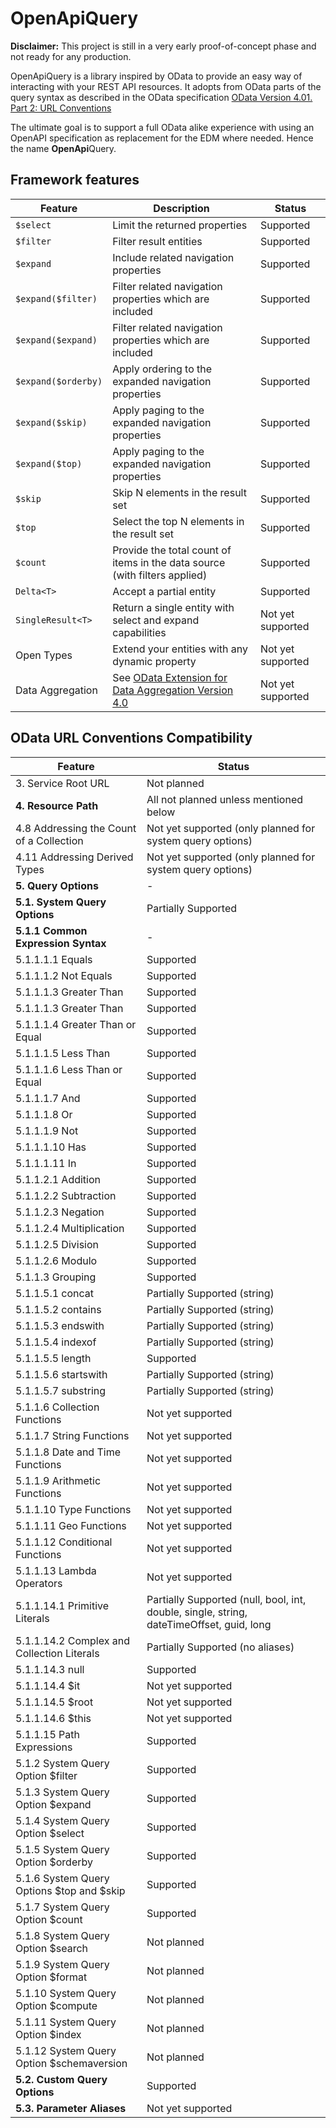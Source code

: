 # OpenApiQuery

**Disclaimer:** This project is still in a very early proof-of-concept phase and not ready for any production.

OpenApiQuery is a library inspired by OData to provide an easy way of interacting with your REST API resources.
It adopts from OData parts of the query syntax as described in the OData specification [OData Version 4.01. Part 2: URL Conventions]( https://docs.oasis-open.org/odata/odata/v4.01/odata-v4.01-part2-url-conventions.html)

The ultimate goal is to support a full OData alike experience with using an OpenAPI specification as replacement for the EDM where needed. Hence the name **OpenApi**Query.


## Framework features

| Feature             | Description                                                                   | Status            |
| ----------------    | ----------------------------------------------------------------------------- | ----------------- |
| `$select`           | Limit the returned properties                                                 | Supported         |
| `$filter`           | Filter result entities                                                        | Supported         |
| `$expand`           | Include related navigation properties                                         | Supported         |
| `$expand($filter)`  | Filter related navigation properties which are included                       | Supported         |
| `$expand($expand)`  | Filter related navigation properties which are included                       | Supported         |
| `$expand($orderby)` | Apply ordering to the expanded navigation properties                          | Supported         |
| `$expand($skip)`    | Apply paging to the expanded navigation properties                            | Supported         |
| `$expand($top)`     | Apply paging to the expanded navigation properties                            | Supported         |
| `$skip`             | Skip N elements in the result set                                             | Supported         |
| `$top`              | Select the top N elements in the result set                                   | Supported         |
| `$count`            | Provide the total count of items in the data source (with filters applied)    | Supported         |
| `Delta<T>`          | Accept a partial entity                                                       | Supported         |
| `SingleResult<T>`   | Return a single entity with select and expand capabilities                    | Not yet supported |
| Open Types          | Extend your entities with any dynamic property                                | Not yet supported |
| Data Aggregation    | See [OData Extension for Data Aggregation Version 4.0](http://docs.oasis-open.org/odata/odata-data-aggregation-ext/v4.0/cs01/odata-data-aggregation-ext-v4.0-cs01.html) | Not yet supported |

## OData URL Conventions Compatibility

| Feature                                               | Status |
| ---------------------------------------------         | -------|
| 3. Service Root URL                                   | Not planned                                                                              |
| **4. Resource Path**                                  | All not planned unless mentioned below                                                   |
| 4.8 Addressing the Count of a Collection              | Not yet supported (only planned for system query options)                                |
| 4.11 Addressing Derived Types                         | Not yet supported (only planned for system query options)                                |
| **5. Query Options**                                  | -                                                                                        |
| **5.1. System Query Options**                         | Partially Supported                                                                      |
| **5.1.1 Common Expression Syntax**                    | -                                                                                        |
| 5.1.1.1.1 Equals                                      | Supported                                                                                |
| 5.1.1.1.2 Not Equals                                  | Supported                                                                                |
| 5.1.1.1.3 Greater Than                                | Supported                                                                                |
| 5.1.1.1.3 Greater Than                                | Supported                                                                                |
| 5.1.1.1.4 Greater Than or Equal                       | Supported                                                                                |
| 5.1.1.1.5 Less Than                                   | Supported                                                                                |
| 5.1.1.1.6 Less Than or Equal                          | Supported                                                                                |
| 5.1.1.1.7 And                                         | Supported                                                                                |
| 5.1.1.1.8 Or                                          | Supported                                                                                |
| 5.1.1.1.9 Not                                         | Supported                                                                                |
| 5.1.1.1.10 Has                                        | Supported                                                                                |
| 5.1.1.1.11 In                                         | Supported                                                                                |
| 5.1.1.2.1 Addition                                    | Supported                                                                                |
| 5.1.1.2.2 Subtraction                                 | Supported                                                                                |
| 5.1.1.2.3 Negation                                    | Supported                                                                                |
| 5.1.1.2.4 Multiplication                              | Supported                                                                                |
| 5.1.1.2.5 Division                                    | Supported                                                                                |
| 5.1.1.2.6 Modulo                                      | Supported                                                                                |
| 5.1.1.3 Grouping                                      | Supported                                                                                |
| 5.1.1.5.1 concat                                      | Partially Supported (string)                                                             |
| 5.1.1.5.2 contains                                    | Partially Supported (string)                                                             |
| 5.1.1.5.3 endswith                                    | Partially Supported (string)                                                             |
| 5.1.1.5.4 indexof                                     | Partially Supported (string)                                                             |
| 5.1.1.5.5 length                                      | Supported                                                                                |
| 5.1.1.5.6 startswith                                  | Partially Supported (string)                                                             |
| 5.1.1.5.7 substring                                   | Partially Supported (string)                                                             |
| 5.1.1.6 Collection Functions                          | Not yet supported                                                                        |
| 5.1.1.7 String Functions                              | Not yet supported                                                                        |
| 5.1.1.8 Date and Time Functions                       | Not yet supported                                                                        |
| 5.1.1.9 Arithmetic Functions                          | Not yet supported                                                                        |
| 5.1.1.10 Type Functions                               | Not yet supported                                                                        |
| 5.1.1.11 Geo Functions                                | Not yet supported                                                                        |
| 5.1.1.12 Conditional Functions                        | Not yet supported                                                                        |
| 5.1.1.13 Lambda Operators                             | Not yet supported                                                                        |
| 5.1.1.14.1 Primitive Literals                         | Partially Supported (null, bool, int, double, single, string, dateTimeOffset, guid, long |
| 5.1.1.14.2 Complex and Collection Literals            | Partially Supported (no aliases)                                                         |
| 5.1.1.14.3 null                                       | Supported                                                                                |
| 5.1.1.14.4 $it                                        | Not yet supported                                                                        |
| 5.1.1.14.5 $root                                      | Not yet supported                                                                        |
| 5.1.1.14.6 $this                                      | Not yet supported                                                                        |
| 5.1.1.15 Path Expressions                             | Supported                                                                                |
| 5.1.2 System Query Option $filter                     | Supported                                                                                |
| 5.1.3 System Query Option $expand                     | Supported                                                                                |
| 5.1.4 System Query Option $select                     | Supported                                                                                |
| 5.1.5 System Query Option $orderby                    | Supported                                                                                |
| 5.1.6 System Query Options $top and $skip             | Supported                                                                                |
| 5.1.7 System Query Option $count                      | Supported                                                                                |
| 5.1.8 System Query Option $search                     | Not planned                                                                              |
| 5.1.9 System Query Option $format                     | Not planned                                                                              |
| 5.1.10 System Query Option $compute                   | Not planned                                                                              |
| 5.1.11 System Query Option $index                     | Not planned                                                                              |
| 5.1.12 System Query Option $schemaversion             | Not planned                                                                              |
| **5.2. Custom Query Options**                         | Supported                                                                                |
| **5.3. Parameter Aliases**                            | Not yet supported                                                                        |
